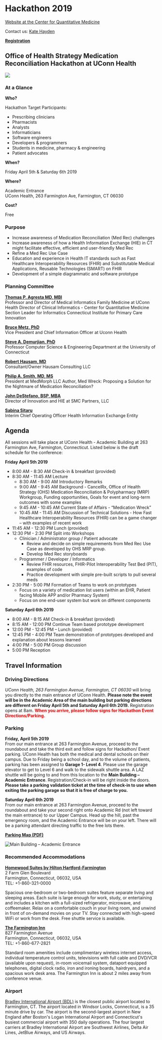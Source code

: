 # Hackathon 2019

[Website at the Center for Quantitative Medicine](https://health.uconn.edu/quantitative-medicine/hackathon-2019/)

Contact us: [Kate Hayden](mailto:khayden@uchc.edu)

[**Registration**](https://www.emailmeform.com/builder/form/4mco5B1a84F2)

## Office of Health Strategy Medication Reconciliation Hackathon at UConn Health

![](img/pills-on-tray-1024x683.jpg)

### At a Glance

**Who?**

Hackathon Target Participants:

- Prescribing clinicians
- Pharmacists
- Analysts
- Informaticians
- Software engineers
- Developers & programmers
- Students in medicine, pharmacy & engineering
- Patient advocates

**When?**

Friday April 5th & Saturday 6th 2019

**Where?**

Academic Entrance\
UConn Health, 263 Farmington Ave, Farmington, CT 06030

**Cost?**

Free

### Purpose

- Increase awareness of Medication Reconciliation (Med Rec) challenges
- Increase awareness of how a Health Information Exchange (HIE) in CT might facilitate effective, efficient and user-friendly Med Rec
- Refine a Med Rec Use Case
- Education and experience in Health IT standards such as Fast Healthcare Interoperability Resources (FHIR) and Substitutable Medical Applications, Reusable Technologies (SMART) on FHIR
- Development of a simple diagrammatic and software prototype

### Planning Committee

[**Thomas P. Agresta MD, MBI**](http://facultydirectory.uchc.edu/profile?profileId=Agresta-Thomas)\
Professor and Director of Medical Informatics Family Medicine at UConn Health
Director of Clinical Informatics - Center for Quantitative Medicine
Section Leader for Informatics Connecticut Institute for Primary Care Innovation

[**Bruce Metz, PhD**](https://health.uconn.edu/about/leadership)\
Vice President and Chief Information Officer at Uconn Health

[**Steve A. Demurjian, PhD**](http://www.engr.uconn.edu/~steve)\
Professor Computer Science & Engineering Department at the University of Connecticut

[**Robert Hausam, MD**](https://twitter.com/rhausam)\
Consultant/Owner Hausam Consulting LLC

[**Philip A. Smith, MD, MS**](https://www.medmorph.com/about/)\
President at MedMorph LLC
Author, Med Wreck: Proposing a Solution for the Nightmare of Medication Reconciliation?

[**John DeStefano, BSP, MBA**](https://smcpartners.com/about-us/leadership-team/)\
Director of Innovation and HIE at SMC Partners, LLC

[**Sabina Sitaru**](https://twitter.com/sabinasitaru?lang=en)\
Interim Chief Operating Officer Health Information Exchange Entity

## Agenda

All sessions will take place at UConn Health - Academic Building at 263 Farmington Ave, Farmington, Connecticut. Listed below is the draft schedule for the conference:

**Friday April 5th 2019**

- 8:00 AM - 8:30 AM Check-in & breakfast (provided)
- 8:30 AM - 11:45 AM Lecture
  - 8:30 AM - 9:00 AM Introductory Remarks
  - 9:00 AM - 9:45 AM Background - CancelRx, Office of Health Strategy (OHS) Medication Reconciliation & Polypharmacy (MRP) Workgroup, Funding opportunities, Goals for event and long-term outcomes with some examples
  - 9:45 AM - 10:45 AM Current State of Affairs - “Medication Wreck”
  - 10:45 AM - 11:45 AM Discussion of Technical Solutions - How Fast Healthcare Interoperability Resources (FHIR) can be a game changer – with examples of recent work
- 11:45 AM - 12:30 PM Lunch (provided)
- 12:30 PM - 2:30 PM Split into Workshops
  - Clinician / Administrator group / Patient advocate
    - Review and decide on simple requirements from Med Rec Use Case as developed by OHS MRP group.
    - Develop Med Rec storyboards
  - Programmer / Developer / Informatics
    - Review FHIR resources, FHIR-Pilot Interoperability Test Bed (PIT), examples of code
    - Practice development with simple pre-built scripts to pull several meds
- 2:30 PM - 5:00 PM Formation of Teams to work on prototypes
  - Focus on a variety of medication list users (within an EHR, Patient facing Mobile APP and/or Pharmacy System)
  - Focus on one end-user system but work on different components

**Saturday April 6th 2019**

- 8:00 AM - 8:15 AM Check-in & breakfast (provided)
- 8:15 AM - 12:00 PM Continue Team based prototype development
- 12:00 PM - 12:45 PM – Lunch (provided)
- 12:45 PM - 4:00 PM Team demonstration of prototypes developed and explanation about lessons learned
- 4:00 PM - 5:00 PM Group discussion
- 5:00 PM Reception

## Travel Information

### Driving Directions

_UConn Health, 263 Farmington Avenue, Farmington, CT 06030_ will bring you directly to the main entrance of UConn Health. **Please note the event will be in the Academic Area of the main building but parking directions are different on Friday April 5th and Saturday April 6th 2019.** Registration opens at 8am.
<span style="color:red">**When you arrive, please follow signs for Hackathon Event Directions/Parking.**</span>

### Parking

**Friday, April 5th 2019**\
From our main entrance at 263 Farmington Avenue, proceed to the roundabout and take the third exit and follow signs for Hackathon/ Event parking. UConn Health has both the medical and dental schools on their campus. Due to Friday being a school day, and to the volume of patients, parking has been assigned to **Garage 1- Level 4**. Please use the garage elevator to get to Level 6 and walk to the sidewalk shuttle area. A LAZ shuttle will be going to and from this location to the **Main Building – Academic Entrance**. Registration/Check-in will be right inside the doors. **Please take a parking validation ticket at the time of check-in to use when exiting the parking garage so that it is free of charge to you.**

**Saturday April 6th 2019**\
From our main entrance at 263 Farmington Avenue, proceed to the roundabout and take your second right onto Academic Rd (not left toward the main entrance) to our Upper Campus. Head up the hill, past the emergency room, and the Academic Entrance will be on your left. There will be a parking attendant directing traffic to the free lots there.

[**Parking Map (PDF)**](https://health.uconn.edu/park/wp-content/uploads/sites/64/2018/03/Health-Visitor-Only-Parking-Map.pdf)

![Main Building – Academic Entrance](img/academic-entrance-300x200.jpg "Main Building – Academic Entrance")

### Recommended Accommodations

[**Homewood Suites by Hilton Hartford-Farmington**](https://homewoodsuites3.hilton.com/en/hotels/connecticut/homewood-suites-by-hilton-hartford-farmington-HFDFMHW/index.html)\
2 Farm Glen Boulevard\
Farmington, Connecticut, 06032, USA\
TEL: +1-860-321-0000

Spacious one-bedroom or two-bedroom suites feature separate living and sleeping areas. Each suite is large enough for work, study, or entertaining and includes a kitchen with a full-sized refrigerator, microwave, and coffeemaker. Relax on a comfortable couch in your living room, and unwind in front of on-demand movies on your TV. Stay connected with high-speed WiFi or work from the desk. Free shuttle service is available.

[**The Farmington Inn**](http://www.farmingtoninn.com/)\
827 Farmington Avenue\
Farmington, Connecticut, 06032, USA\
TEL: +1-860-677-2821

Standard room amenities  include complimentary wireless internet access, individual temperature control units, televisions with full cable and DVD/VCR (available upon request), in-room voicemail system, dataport equipped telephones, digital clock radio, iron and ironing boards, hairdryers, and a spacious work desk area. The Farmington Inn is about 2 miles away from conference venue.

### Airport

[Bradley International Airport (BDL)](http://www.bradleyairport.com/) is the closest public airport located to Farmington, CT. The airport located in Windsor Locks, Connecticut, is a 35 minute drive by car. The airport is the second-largest airport in New England after Boston's Logan International Airport and Connecticut's busiest commercial airport with 350 daily operations. The four largest carriers at Bradley International Airport are Southwest Airlines, Delta Air Lines, JetBlue Airways, and US Airways.
